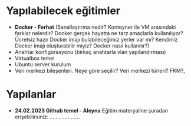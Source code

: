 # Yapılabilecek eğitimler
- __Docker - Ferhat__ (Sanallaştırma nedir? Konteyner ile VM arasındaki farklar nelerdir? Docker gerçek hayatta ne tarz amaçlarla kullanılıyor? Ücretsiz hazır Docker imajı bulabileceğimiz yerler var mı? Kendimiz Docker imajı oluşturabilir miyiz? Docker nasıl kullanılır?)
- Anahtar konfigürasyonu (birkaç anahtarla vlan yapılandırması)
- Virtualbox temel
- Ubuntu server kurulum
- Veri merkezi bileşenleri. Neye göre seçilir? Veri merkezi türleri? FKM?,

# Yapılanlar
- __24.02.2023  Github temel - Aleyna__ Eğitim materyaline şuradan erişebilirsiniz: ....................
